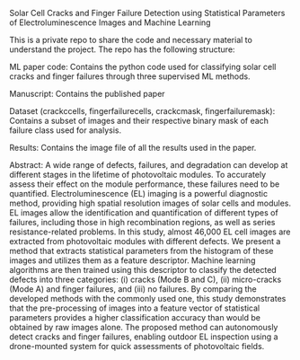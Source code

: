 
Solar Cell Cracks and Finger Failure Detection using Statistical Parameters of Electroluminescence Images and Machine Learning 

This is a private repo to share the code and necessary material to understand the project. The repo has the following structure:

ML paper code: Contains the python code used for classifying solar cell cracks and finger failures through three supervised ML methods. 

Manuscript: Contains the published paper

Dataset (crackccells, fingerfailurecells, crackcmask, fingerfailuremask): Contains a subset of images and their respective binary mask of each failure class used for analysis.

Results: Contains the image file of all the results used in the paper.

Abstract: A wide range of defects, failures, and degradation can develop at different stages in the lifetime of photovoltaic modules. To accurately assess their effect on the module performance, these failures need to be quantified. Electroluminescence (EL) imaging is a powerful diagnostic method, providing high spatial resolution images of solar cells and modules. EL images allow the identification and quantification of different types of failures, including those in high recombination regions, as well as series resistance-related problems. In this study, almost 46,000 EL cell images are extracted from photovoltaic modules with different defects. We present a method that extracts statistical parameters from the histogram of these images and utilizes them as a feature descriptor. Machine learning algorithms are then trained using this descriptor to classify the detected defects into three categories: (i) cracks (Mode B and C), (ii) micro-cracks (Mode A) and finger failures, and (iii) no failures. By comparing the developed methods with the commonly used one, this study demonstrates that the pre-processing of images into a feature vector of statistical parameters provides a higher classification accuracy than would be obtained by raw images alone. The proposed method can autonomously detect cracks and finger failures, enabling outdoor EL inspection using a drone-mounted system for quick assessments of photovoltaic fields.

